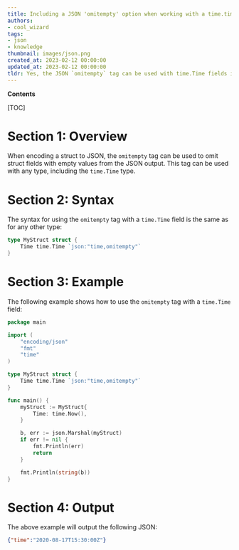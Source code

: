 ```yaml
---
title: Including a JSON 'omitempty' option when working with a time.time field
authors:
- cool_wizard
tags:
- json
- knowledge
thumbnail: images/json.png
created_at: 2023-02-12 00:00:00
updated_at: 2023-02-12 00:00:00
tldr: Yes, the JSON `omitempty` tag can be used with time.Time fields in JSON.
---
```


**Contents**

[TOC]

# Section 1: Overview
When encoding a struct to JSON, the `omitempty` tag can be used to omit struct fields with empty values from the JSON output. This tag can be used with any type, including the `time.Time` type.

# Section 2: Syntax
The syntax for using the `omitempty` tag with a `time.Time` field is the same as for any other type:

```go
type MyStruct struct {
    Time time.Time `json:"time,omitempty"`
}
```

# Section 3: Example
The following example shows how to use the `omitempty` tag with a `time.Time` field:

```go
package main

import (
    "encoding/json"
    "fmt"
    "time"
)

type MyStruct struct {
    Time time.Time `json:"time,omitempty"`
}

func main() {
    myStruct := MyStruct{
        Time: time.Now(),
    }

    b, err := json.Marshal(myStruct)
    if err != nil {
        fmt.Println(err)
        return
    }

    fmt.Println(string(b))
}
```

# Section 4: Output
The above example will output the following JSON:

```json
{"time":"2020-08-17T15:30:00Z"}
```
